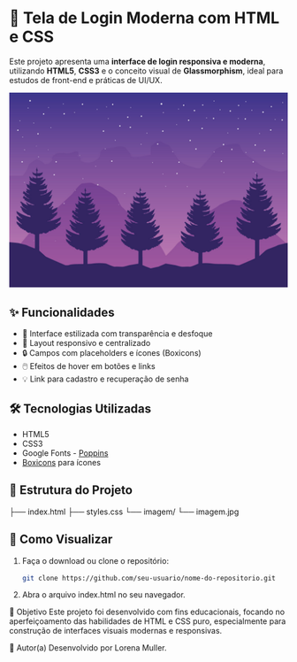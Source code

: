 # 🔐 Tela de Login Moderna com HTML e CSS

Este projeto apresenta uma **interface de login responsiva e moderna**, utilizando **HTML5**, **CSS3** e o conceito visual de **Glassmorphism**,
ideal para estudos de front-end e práticas de UI/UX.

![Tela de Login](./imagem/imagem.jpg)

## ✨ Funcionalidades

- 🎨 Interface estilizada com transparência e desfoque
- 📱 Layout responsivo e centralizado
- 🔒 Campos com placeholders e ícones (Boxicons)
- 🖱️ Efeitos de hover em botões e links
- 💡 Link para cadastro e recuperação de senha

## 🛠 Tecnologias Utilizadas

- HTML5
- CSS3
- Google Fonts - [Poppins](https://fonts.google.com/specimen/Poppins)
- [Boxicons](https://boxicons.com/) para ícones

## 📂 Estrutura do Projeto
├── index.html
├── styles.css
└── imagem/
└── imagem.jpg


## 🚀 Como Visualizar

1. Faça o download ou clone o repositório:
   ```bash
   git clone https://github.com/seu-usuario/nome-do-repositorio.git
2. Abra o arquivo index.html no seu navegador.

📌 Objetivo
Este projeto foi desenvolvido com fins educacionais, focando no aperfeiçoamento das habilidades de HTML e CSS puro, 
especialmente para construção de interfaces visuais modernas e responsivas.

🧠 Autor(a)
Desenvolvido por Lorena Muller.


